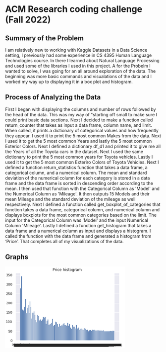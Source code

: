 # ACM Research coding challenge (Fall 2022)

## Summary of the Problem
I am relatively new to working with Kaggle Datasets in a Data Science setting, I previously had some experience in CS 4395 Human Language Technologies course. In there I learned about Natural Language Processing and used some of the libraries I used in this project. A for the Probelm I wanted to solve, I was going for an all around exploration of the data. The beginning was more basic commands and visualations of the data and I worked my way up to displaying it in a box plot and histogram.

## Process of Analyzing the Data
First I began with displaying the columns and number of rows followed by the head of the data. This was my way of "starting off small to make sure I could print basic data sections. Next I decided to make a function called return_counter that takes as input a data frame, column name, and limit. When called, it prints a dictionary of categorical values and how frequently they appear. I used it to print the 5 most common Makes from the data. Next I used it to get the 5 most common Years and lastly the 5 most common Exterior Colors. Next I defined a dictionary df_d1 and printed it to give me all the Years of all the Toyota cars in the dataset. Next I used the same dictionary to print the 5 most common years for Toyota vehicles. Lastly I used it to get the 5 most common Exteriro Colors of Toyota Vehicles. Next I defined a function return_statistics function that takes a data frame, a categorical column, and a numerical column. The mean and standard deviation of the numerical column for each category is stored in a data frame and the data frame is sorted in descending order according to the mean. I then used that function with the Categorical Column as 'Model' and the Numerical Column as 'Mileage'. It then outputs 15 Models and their mean Mileage and the standard deviation of the mileage as well respectively. Next I defined a function called get_boxplot_of_categories that function takes a data frame, categorical column, and numerical column and displays boxplots for the most common categories based on the limit. The input for the Categorical Column was 'Model' and the input Numerical Column 'Mileage'. Lastly I defined a function get_histogram that takes a data frame and a numerical column as input and displays a histogram. I called the function with the data frame and generated a histogram from ‘Price’. That completes all of my visualizations of the data. 

## Graphs

<img src='Price_histogram.png' title='Price Histogram' width='' alt='' />

<img src='model_mileage_boxplot' title='Boxplot of Models and their Mileage' width='' alt='' />

